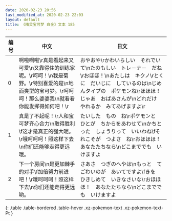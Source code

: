 ```yaml
---
date: 2020-02-23 20:56
last_modified_at: 2020-02-23 22:03
layout: default
title: 《精灵宝可梦 白金》文本 185
---
```

| 编号 | 中文 | 日文 |
| ---- | ---- | ---- |
| 0 | 啊啦啊啦\r真是看起来又可爱\n又靠得住的训练家呢。\r呵呵！\n我是菊野。\r特别喜爱的是\n地面类型的宝可梦。\r呵呵呵！那么婆婆我\n就看看你能发挥得如何吧！\r | おやおや\rかわいらしい　それでいて\nたのもしい　トレ－ナ－　だね\rおほほ！\nあたしは　キクノ\rとくに　だいじに　しているのは\nじめんタイプの　ポケモンね\rほほほ！　じゃあ　おばあさんが\nどれだけ　やれるか　みてあげますよ\r |
| 1 | 真是了不起呢！\r人和宝可梦齐心合力\n取得胜利\f这才是真正的强大呢。\r哦呵呵呵！照这样下去\n你们还能够走得更远哦。 | たいした　もの　ね\rポケモンと　ひとが　ちからをあわせて\nかちとった　しょうりって　いいわね\fそれこそが　つよさ　ね\rおほほほ！　あなたたちなら\nどこまででも　いけますよ |
| 2 | 下一个房间\n是更加棘手的对手\f加倍努力前进吧！\r哦呵呵呵！照这样下去\n你们还能走得更远哟。 | さあさ　つぎのへやは\nもっと　てごわいのが　あいてですよ\fきを　ひきしめて　いきなさいな\rおほほほ！　あなたたちなら\nどこまででも　いけますよ |
{: .table .table-bordered .table-hover .xz-pokemon-text .xz-pokemon-text-Pt }